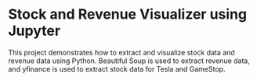 #  Stock and Revenue Visualizer using Jupyter
This project demonstrates how to extract and visualize stock data and revenue data using Python. Beautiful Soup is used to extract revenue data, and yfinance is used to extract stock data for Tesla and GameStop.
